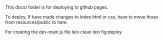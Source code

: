 This docs/ folder is for deploying to github pages.

To deploy, 
  If have made changes to index.html or css, have to move those from resources/public to here.

  For creating the dev-main.js file
    lein clean
    lein fig:deploy